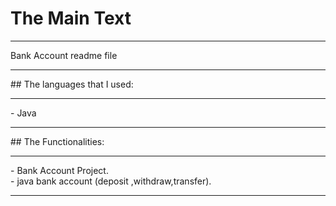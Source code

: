 # The Main Text
<hr>
Bank Account readme file
<hr>
## The languages that I used:
<hr>
- Java <br>
<hr>
## The Functionalities:
<hr>
- Bank Account Project.<br>
-  java bank account (deposit ,withdraw,transfer).<br>
<hr>
